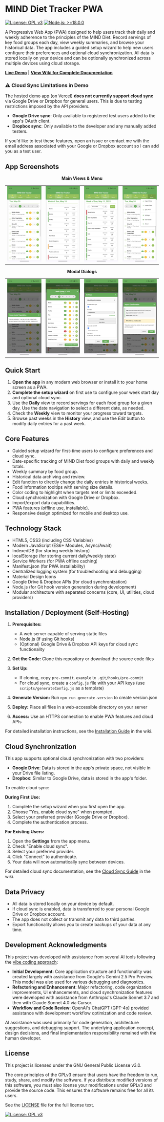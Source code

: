 # MIND Diet Tracker PWA

[![License: GPL v3](https://img.shields.io/badge/License-GPLv3-blue.svg)](https://www.gnu.org/licenses/gpl-3.0)
[![Node.js: >=18.0.0](https://img.shields.io/badge/Node.js-%3E%3D18.0.0-brightgreen.svg)](https://nodejs.org/)

A Progressive Web App (PWA) designed to help users track their daily and weekly adherence to the principles of the MIND Diet.  Record servings of key food groups each day, view weekly summaries, and browse your historical data. The app includes a guided setup wizard to help new users configure their preferences and optional cloud synchronization. All data is stored locally on your device and can be optionally synchronized across multiple devices using cloud storage.

[**Live Demo**](https://mind-pwa-fawn.vercel.app/) | [**View Wiki for Complete Documentation**](../../wiki)

### ⚠️ Cloud Sync Limitations in Demo

The hosted demo app (on Vercel) **does not currently support cloud sync** via Google Drive or Dropbox for general users. This is due to testing restrictions imposed by the API providers.
* **Google Drive sync**: Only available to registered test users added to the app's OAuth client.
* **Dropbox sync**: Only available to the developer and any manually added testers.

If you'd like to test these features, open an issue or contact me with the email address associated with your Google or Dropbox account so I can add you as a test user.

## App Screenshots

<div align="center">
  <p><strong>Main Views & Menu</strong></p>
  <table>
    <tr valign="top">
      <td><img src="./screenshots/daily-tracker.png" width="180" alt="Daily Tracker View"/></td>
      <td><img src="./screenshots/weekly-summary.png" width="180" alt="Weekly Summary View"/></td>
      <td><img src="./screenshots/history-view.png" width="180" alt="History View"/></td>
      <td><img src="./screenshots/menu.png" width="180" alt="Menu"/></td>
    </tr>
  </table>

  <p><strong>Modal Dialogs</strong></p>
  <table>
    <tr valign="top">
      <td><img src="./screenshots/food-info-modal.png" width="180" alt="Food Information Modal"/></td>
      <td><img src="./screenshots/edit-totals-modal.png" width="180" alt="Edit Weekly Totals"/></td>
      <td><img src="./screenshots/settings-modal.png" width="180" alt="Settings Modal"/></td>
      <td><img src="./screenshots/import-modal.png" width="180" alt="Import Modal"/></td>
    </tr>
  </table>
</div>

## Quick Start

1. **Open the app** in any modern web browser or install it to your home screen as a PWA.
2. **Complete the setup wizard** on first use to configure your week start day and optional cloud sync.
3. Use the **Daily** view to record servings for each food group for a given day.  Use the date navigation to select a different date, as needed.
4. Check the **Weekly** view to monitor your progress toward targets.
5. Browse past weeks in the **History** view, and use the *Edit* button to modify daily entries for a past week.

## Core Features

- Guided setup wizard for first-time users to configure preferences and cloud sync.
- Date-specific tracking of MIND Diet food groups with daily and weekly totals.
- Weekly summary by food group.
- Historical data archiving and review.
- Edit function to directly change the daily entries in historical weeks.
- Food information tooltips with serving size details.
- Color coding to highlight when targets met or limits exceeded.
- Cloud synchronization with Google Drive or Dropbox.
- Import/export data capabilities.
- PWA features (offline use, installable).
- Responsive design optimized for mobile and desktop use.

## Technology Stack

- HTML5, CSS3 (including CSS Variables)
- Modern JavaScript (ES6+ Modules, Async/Await)
- IndexedDB (for storing weekly history)
- localStorage (for storing current daily/weekly state)
- Service Workers (for PWA offline caching)
- Manifest.json (for PWA installability)
- Centralized logging system (for troubleshooting and debugging)
- Material Design Icons
- Google Drive & Dropbox APIs (for cloud synchronization)
- Node.js (for Git hook version generation during development)
- Modular architecture with separated concerns (core, UI, utilities, cloud providers)

## Installation / Deployment (Self-Hosting)

1. **Prerequisites:**

   - A web server capable of serving static files
   - Node.js (if using Git hooks)
   - (Optional) Google Drive & Dropbox API keys for cloud sync functionality

2. **Get the Code:** Clone this repository or download the source code files

3. **Set Up:**

   - If cloning, copy `pre-commit.example` to `.git/hooks/pre-commit`
   - For cloud sync, create a `config.js` file with your API keys (use `scripts/generateConfig.js` as a template)

4. **Generate Version:** Run `npm run generate-version` to create version.json

5. **Deploy:** Place all files in a web-accessible directory on your server

6. **Access:** Use an HTTPS connection to enable PWA features and cloud APIs

For detailed installation instructions, see the [Installation Guide](../../wiki/Installation-Guide) in the wiki.

## Cloud Synchronization

This app supports optional cloud synchronization with two providers:

- **Google Drive**: Data is stored in the app's private space, not visible in your Drive file listing.
- **Dropbox**: Similar to Google Drive, data is stored in the app's folder.

To enable cloud sync:

**During First Use:**
1. Complete the setup wizard when you first open the app.
2. Choose "Yes, enable cloud sync" when prompted.
3. Select your preferred provider (Google Drive or Dropbox).
4. Complete the authentication process.

**For Existing Users:**
1. Open the **Settings** from the app menu.
2. Check "Enable cloud sync".
3. Select your preferred provider.
4. Click "Connect" to authenticate.
5. Your data will now automatically sync between devices.

For detailed cloud sync documentation, see the [Cloud Sync Guide](../../wiki/Cloud-Sync-Guide) in the wiki.

## Data Privacy

- All data is stored locally on your device by default.
- If cloud sync is enabled, data is transferred to your personal Google Drive or Dropbox account.
- The app does not collect or transmit any data to third parties.
- Export functionality allows you to create backups of your data at any time.

## Development Acknowledgments

This project was developed with assistance from several AI tools following the [vibe coding approach](https://en.wikipedia.org/wiki/vibe_coding):

- **Initial Development**: Core application structure and functionality was created largely with assistance from Google's Gemini 2.5 Pro Preview. This model was also used for various debugging and diagnostics. 
- **Refactoring and Enhancement**: Major refactoring, code organization improvements, UI enhancements, and cloud synchronization features were developed with assistance from Anthropic's Claude Sonnet 3.7 and then with Claude Sonnet 4.0 via Cursor. 
- **Workflow and Code Review**: OpenAI's ChatGPT (GPT-4o) provided assistance with development workflow optimization and code review.

AI assistance was used primarily for code generation, architecture suggestions, and debugging support. The underlying application concept, design decisions, and final implementation responsibility remained with the human developer.

## License

This project is licensed under the GNU General Public License v3.0.

The core principles of the GPLv3 ensure that users have the freedom to run, study, share, and modify the software. If you distribute modified versions of this software, you must also license your modifications under GPLv3 and provide the source code. This ensures the software remains free for all its users.

See the [LICENSE](LICENSE) file for the full license text.

[![License: GPL v3](https://img.shields.io/badge/License-GPLv3-blue.svg)](https://www.gnu.org/licenses/gpl-3.0)
